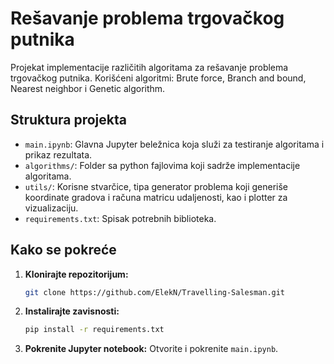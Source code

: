 # Rešavanje problema trgovačkog putnika

Projekat implementacije različitih algoritama za rešavanje problema trgovačkog putnika. Korišćeni algoritmi: Brute force, Branch and bound, Nearest neighbor i Genetic algorithm.

## Struktura projekta

-   `main.ipynb`: Glavna Jupyter beležnica koja služi za testiranje algoritama i prikaz rezultata.
-   `algorithms/`: Folder sa python fajlovima koji sadrže implementacije algoritama.
-   `utils/`: Korisne stvarčice, tipa generator problema koji generiše koordinate gradova i računa matricu udaljenosti, kao i plotter za vizualizaciju.
-   `requirements.txt`: Spisak potrebnih biblioteka.

## Kako se pokreće

1.  **Klonirajte repozitorijum:**
    ```sh
    git clone https://github.com/ElekN/Travelling-Salesman.git
    ```
2.  **Instalirajte zavisnosti:**
    ```sh
    pip install -r requirements.txt
    ```
3.  **Pokrenite Jupyter notebook:**
    Otvorite i pokrenite `main.ipynb`.
